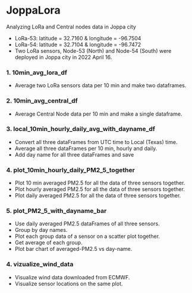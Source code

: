 # JoppaLora
Analyzing LoRa and Central nodes data in Joppa city
* LoRa-53: latitude = 32.7160 & longitude = -96.7504
* LoRa-54: latitude = 32.7104 & longitude = -96.7472
* Two LoRa sensors, Node-53 (North) and Node-54 (South) were deployed in Joppa city in 2022 April 16.

### 1. 10min_avg_lora_df
* Average two LoRa sensors data per 10 min and make two dataframes.

### 2. 10min_avg_central_df
* Average Central Node data per 10 min and make a single dataframe.

### 3. local_10min_hourly_daily_avg_with_dayname_df
* Convert all three dataFrames from UTC time to Local (Texas) time.
* Average all three dataFrames per 10 min, hourly and daily.
* Add day name for all three dataFrames and save

### 4. plot_10min_hourly_daily_PM2_5_together
* Plot 10 min averaged PM2.5 for all the data of three sensors together. 
* Plot hourly averaged PM2.5 for all the data of three sensors together. 
* Plot daily averaged PM2.5 for all the data of three sensors together. 

### 5. plot_PM2_5_with_dayname_bar
* Use daily averaged PM2.5 dataFrames of all three sensors.
* Group by day names.
* Plot each group data of a sensor on a scatter plot together. 
* Get average of each group. 
* Plot bar chart of averaged-PM2.5 vs day-name.

### 4. vizualize_wind_data
* Visualize wind data downloaded from ECMWF.
* Visualize sensor locations on the same plot.
